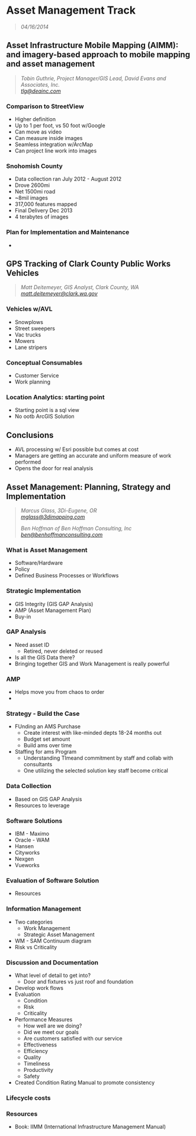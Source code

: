 # Asset Management Track
> *04/16/2014*

## Asset Infrastructure Mobile Mapping (AIMM): and imagery-based approach to mobile mapping and asset management
> *Tobin Guthrie, Project Manager/GIS Lead, David Evans and Associates, Inc.* <br/>
> *<tlg@deainc.com>*

### Comparison to StreetView
* Higher definition
* Up to 1 per foot, vs 50 foot w/Google
* Can move as video
* Can measure inside images
* Seamless integration w/ArcMap
* Can project line work into images

### Snohomish County
* Data collection ran July 2012 - August 2012
* Drove 2600mi
* Net 1500mi road
* ~8mil images
* 317,000 features mapped
* Final Delivery Dec 2013
* 4 terabytes of images

### Plan for Implementation and Maintenance
* 


## GPS Tracking of Clark County Public Works Vehicles
> *Matt Deitemeyer, GIS Analyst, Clark County, WA* <br/>
> *<matt.deitemeyer@clark.wa.gov>*

### Vehicles w/AVL
* Snowplows
* Street sweepers
* Vac trucks
* Mowers
* Lane stripers

### Conceptual Consumables
* Customer Service
* Work planning

### Location Analytics: starting point
* Starting point is a sql view
* No ootb ArcGIS Solution

## Conclusions
* AVL processing w/ Esri possible but comes at cost
* Managers are getting an accurate and uniform measure of work performed
* Opens the door for real analysis


## Asset Management: Planning, Strategy and Implementation
> *Marcus Glass, 3Di-Eugene, OR* <br/>
> *<mglass@3dimapping.com>*
>
> *Ben Hoffman of Ben Hoffman Consulting, Inc* <br/>
> *<ben@benhoffmanconsulting.com>*

### What is Asset Management

* Software/Hardware
* Policy
* Defined Business Processes or Workflows

### Strategic Implementation
* GIS Integrity (GIS GAP Analysis)
* AMP (Asset Management Plan)
* Buy-in

### GAP Analysis
* Need asset ID
    * Retired, never deleted or reused
* Is all the GIS Data there?
* Bringing together GIS and Work Management is really powerful

### AMP
* Helps move you from chaos to order
* 

### Strategy - Build the Case
* FUnding an AMS Purchase
    * Create interest with like-minded depts 18-24 months out
    * Budget set amount
    * Build ams over time
* Staffing for ams Program
    * Understanding TImeand commitment by staff and collab with consultants
    * One utilizing the selected solution key staff become critical

### Data Collection
* Based on GIS GAP Analysis
* Resources to leverage

### Software Solutions
* IBM - Maximo
* Oracle - WAM
* Hansen
* Cityworks
* Nexgen
* Vueworks

### Evaluation of Software Solution
* Resources

### Information Management
* Two categories
    * Work Management
    * Strategic Asset Management
* WM - SAM Continuum diagram
* Risk vs Criticality

### Discussion and Documentation
* What level of detail to get into?
    * Door and fixtures vs just roof and foundation
* Develop work flows
* Evaluation
    * Condition
    * Risk
    * Criticality
* Performance Measures
    * How well are we doing?
    * Did we meet our goals
    * Are customers satisfied with our service
    * Effectiveness
    * Efficiency
    * Quality 
    * Timeliness
    * Productivity
    * Safety
* Created Condition Rating Manual to promote consistency

### Lifecycle costs

### Resources
* Book: IIMM (International Infrastructure Management Manual)




